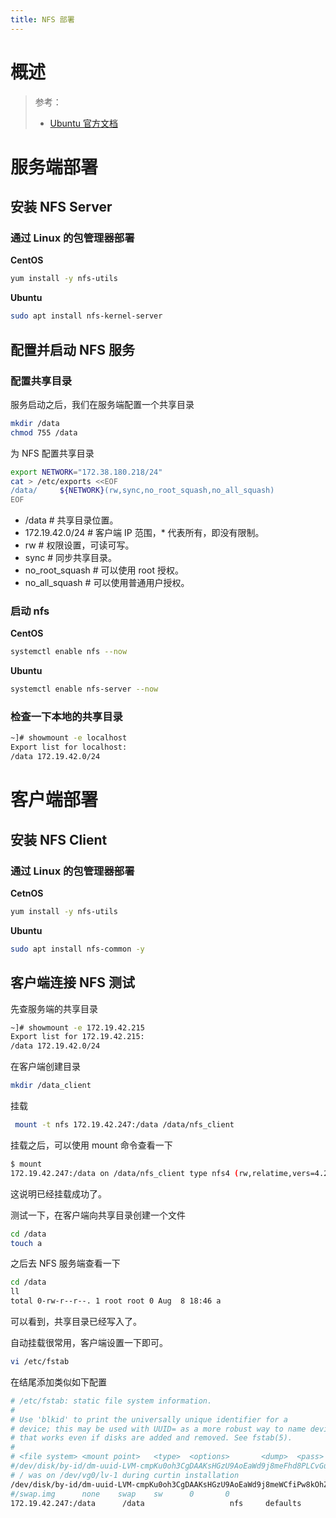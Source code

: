 ```yaml
---
title: NFS 部署
---
```


# 概述

> 参考：
> 
> - [Ubuntu 官方文档](https://ubuntu.com/server/docs/service-nfs)

# 服务端部署

## 安装 NFS Server

### 通过 Linux 的包管理器部署

**CentOS**

```bash
yum install -y nfs-utils
```

**Ubuntu**

```bash
sudo apt install nfs-kernel-server
```

## 配置并启动 NFS 服务

### 配置共享目录

服务启动之后，我们在服务端配置一个共享目录

```bash
mkdir /data
chmod 755 /data
```

为 NFS 配置共享目录

```bash
export NETWORK="172.38.180.218/24"
cat > /etc/exports <<EOF
/data/     ${NETWORK}(rw,sync,no_root_squash,no_all_squash)
EOF
```

- /data # 共享目录位置。
- 172.19.42.0/24 # 客户端 IP 范围，\* 代表所有，即没有限制。
- rw # 权限设置，可读可写。
- sync # 同步共享目录。
- no_root_squash # 可以使用 root 授权。
- no_all_squash # 可以使用普通用户授权。

### 启动 nfs

**CentOS**

```bash
systemctl enable nfs --now
```

**Ubuntu**

```bash
systemctl enable nfs-server --now
```

### 检查一下本地的共享目录

```bash
~]# showmount -e localhost
Export list for localhost:
/data 172.19.42.0/24
```

# 客户端部署

## 安装 NFS Client

### 通过 Linux 的包管理器部署

**CetnOS**

```bash
yum install -y nfs-utils
```

**Ubuntu**

```bash
sudo apt install nfs-common -y
```

## 客户端连接 NFS 测试

先查服务端的共享目录

```bash
~]# showmount -e 172.19.42.215
Export list for 172.19.42.215:
/data 172.19.42.0/24
```

在客户端创建目录

```bash
mkdir /data_client
```

挂载

```bash
 mount -t nfs 172.19.42.247:/data /data/nfs_client
```

挂载之后，可以使用 mount 命令查看一下

```bash
$ mount
172.19.42.247:/data on /data/nfs_client type nfs4 (rw,relatime,vers=4.2,rsize=524288,wsize=524288,namlen=255,hard,proto=tcp,timeo=600,retrans=2,sec=sys,clientaddr=172.19.42.248,local_lock=none,addr=172.19.42.247)
```

这说明已经挂载成功了。

测试一下，在客户端向共享目录创建一个文件

```bash
cd /data
touch a
```

之后去 NFS 服务端查看一下

```bash
cd /data
ll
total 0-rw-r--r--. 1 root root 0 Aug  8 18:46 a
```

可以看到，共享目录已经写入了。

自动挂载很常用，客户端设置一下即可。

```bash
vi /etc/fstab
```

在结尾添加类似如下配置

```bash
# /etc/fstab: static file system information.
#
# Use 'blkid' to print the universally unique identifier for a
# device; this may be used with UUID= as a more robust way to name devices
# that works even if disks are added and removed. See fstab(5).
#
# <file system> <mount point>   <type>  <options>       <dump>  <pass>
#/dev/disk/by-id/dm-uuid-LVM-cmpKu0oh3CgDAAKsHGzU9AoEaWd9j8meFhd8PLCvGucV6WUB3F5au6gLhIOy0oYc none swap sw 0 0
# / was on /dev/vg0/lv-1 during curtin installation
/dev/disk/by-id/dm-uuid-LVM-cmpKu0oh3CgDAAKsHGzU9AoEaWd9j8meWCfiPw8kOhZvahcm3RCAT3sjPa0ialPd / xfs defaults 0 0
#/swap.img      none    swap    sw      0       0
172.19.42.247:/data      /data                   nfs     defaults        0 0
```
